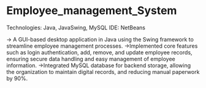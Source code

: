 # Employee_management_System
Technologies: Java, JavaSwing, MySQL
IDE: NetBeans

-> A GUI-based desktop application in Java using the Swing framework to streamline employee management processes.
->Implemented core features such as login authentication, add, remove, and update employee records, ensuring secure data handling and easy
management of employee information.
->Integrated MySQL database for backend storage, allowing the organization to maintain digital records, and reducing manual paperwork by 90%.
